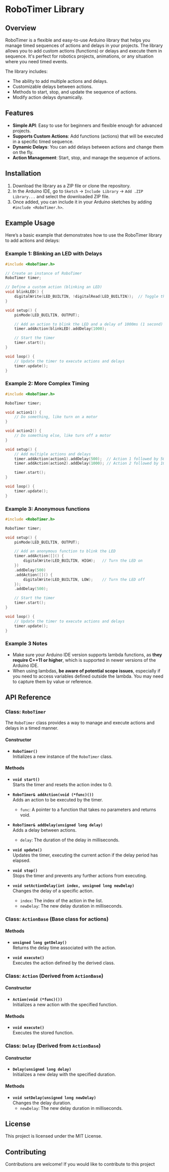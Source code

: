 # RoboTimer Library

## Overview

RoboTimer is a flexible and easy-to-use Arduino library that helps you manage timed sequences of actions and delays in your projects. The library allows you to add custom actions (functions) or delays and execute them in sequence. It's perfect for robotics projects, animations, or any situation where you need timed events.

The library includes:

- The ability to add multiple actions and delays.
- Customizable delays between actions.
- Methods to start, stop, and update the sequence of actions.
- Modify action delays dynamically.

## Features

- **Simple API**: Easy to use for beginners and flexible enough for advanced projects.
- **Supports Custom Actions**: Add functions (actions) that will be executed in a specific timed sequence.
- **Dynamic Delays**: You can add delays between actions and change them on the fly.
- **Action Management**: Start, stop, and manage the sequence of actions.

## Installation

1. Download the library as a ZIP file or clone the repository.
2. In the Arduino IDE, go to `Sketch` -> `Include Library` -> `Add .ZIP Library...` and select the downloaded ZIP file.
3. Once added, you can include it in your Arduino sketches by adding `#include <RoboTimer.h>`.

## Example Usage

Here’s a basic example that demonstrates how to use the RoboTimer library to add actions and delays:

### Example 1: Blinking an LED with Delays

```cpp
#include <RoboTimer.h>

// Create an instance of RoboTimer
RoboTimer timer;

// Define a custom action (blinking an LED)
void blinkLED() {
    digitalWrite(LED_BUILTIN, !digitalRead(LED_BUILTIN));  // Toggle the LED
}

void setup() {
    pinMode(LED_BUILTIN, OUTPUT);

    // Add an action to blink the LED and a delay of 1000ms (1 second)
    timer.addAction(blinkLED).addDelay(1000);

    // Start the timer
    timer.start();
}

void loop() {
    // Update the timer to execute actions and delays
    timer.update();
}
```

### Example 2: More Complex Timing

```cpp
#include <RoboTimer.h>

RoboTimer timer;

void action1() {
    // Do something, like turn on a motor
}

void action2() {
    // Do something else, like turn off a motor
}

void setup() {
    // Add multiple actions and delays
    timer.addAction(action1).addDelay(500);  // Action 1 followed by 500ms delay
    timer.addAction(action2).addDelay(1000); // Action 2 followed by 1000ms delay

    timer.start();
}

void loop() {
    timer.update();
}
```

### Example 3: Anonymous functions

```cpp
#include <RoboTimer.h>

RoboTimer timer;

void setup() {
    pinMode(LED_BUILTIN, OUTPUT);

    // Add an anonymous function to blink the LED
    timer.addAction([]() {
        digitalWrite(LED_BUILTIN, HIGH);   // Turn the LED on
    })
    .addDelay(500)
    .addAction([]() {
        digitalWrite(LED_BUILTIN, LOW);    // Turn the LED off
    });
    .addDelay(500);

    // Start the timer
    timer.start();
}

void loop() {
    // Update the timer to execute actions and delays
    timer.update();
}
```

### Example 3 Notes

- Make sure your Arduino IDE version supports lambda functions, as **they require C++11 or higher**, which is supported in newer versions of the Arduino IDE.
- When using lambdas, **be aware of potential scope issues**, especially if you need to access variables defined outside the lambda. You may need to capture them by value or reference.

## API Reference

### Class: `RoboTimer`

The `RoboTimer` class provides a way to manage and execute actions and delays in a timed manner.

#### Constructor

- **`RoboTimer()`** <br>
Initializes a new instance of the `RoboTimer` class.

#### Methods

- **`void start()`** <br>
Starts the timer and resets the action index to 0.

- **`RoboTimer& addAction(void (*func)())`** <br>
Adds an action to be executed by the timer.
  - `func`: A pointer to a function that takes no parameters and returns void.

- **`RoboTimer& addDelay(unsigned long delay)`** <br>
Adds a delay between actions.
  - `delay`: The duration of the delay in milliseconds.

- **`void update()`** <br>
Updates the timer, executing the current action if the delay period has elapsed.

- **`void stop()`** <br>
Stops the timer and prevents any further actions from executing.

- **`void setActionDelay(int index, unsigned long newDelay)`** <br>
Changes the delay of a specific action.
  - `index`: The index of the action in the list.
  - `newDelay`: The new delay duration in milliseconds.

### Class: `ActionBase` (Base class for actions)

#### Methods

- **`unsigned long getDelay()`** <br>
Returns the delay time associated with the action.

- **`void execute()`** <br>
Executes the action defined by the derived class.

### Class: `Action` (Derived from `ActionBase`)

#### Constructor

- **`Action(void (*func)())`** <br>
Initializes a new action with the specified function.

#### Methods

- **`void execute()`** <br>
Executes the stored function.

### Class: `Delay` (Derived from `ActionBase`)

#### Constructor

- **`Delay(unsigned long delay)`** <br>
Initializes a new delay with the specified duration.

#### Methods

- **`void setDelay(unsigned long newDelay)`** <br>
Changes the delay duration.
  - `newDelay`: The new delay duration in milliseconds.

## License

This project is licensed under the MIT License.

## Contributing

Contributions are welcome! If you would like to contribute to this project
